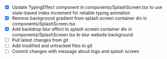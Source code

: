 - [x] Update TypingEffect component in components/SplashScreen.tsx to use state-based index increment for reliable typing animation
- [x] Remove background gradient from splash screen container div in components/SplashScreen.tsx
- [x] Add backdrop blur effect to splash screen container div in components/SplashScreen.tsx to blur website background
- [ ] Pull latest changes from git
- [ ] Add modified and untracked files to git
- [ ] Commit changes with message about logo and splash screen
